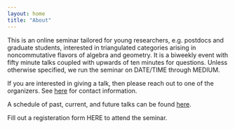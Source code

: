 ```yaml
---
layout: home
title: "About"
---
```


This is an online seminar tailored for young researchers, e.g. postdocs and graduate students, interested in triangulated categories arising in noncommutative flavors of algebra and geometry. It is a biweekly event with fifty minute talks coupled with upwards of ten minutes for questions. Unless otherwise specified, we run the seminar on DATE/TIME through MEDIUM.

If you are interested in giving a talk, then please reach out to one of the organizers. See [here](https://danceseminar.github.io/contact) for contact information.

A schedule of past, current, and future talks can be found [here](https://danceseminar.github.io/schedule).

Fill out a registeration form HERE to attend the seminar.
